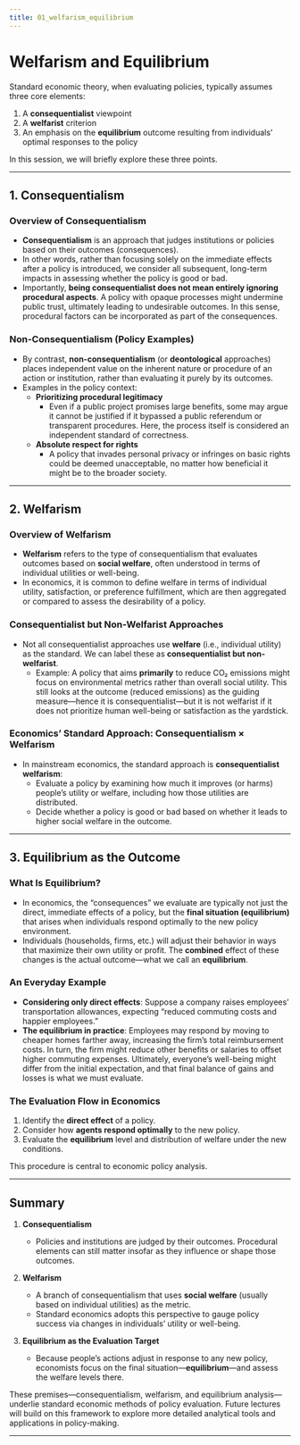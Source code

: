 ```yaml
---
title: 01_welfarism_equilibrium
---
```


# Welfarism and Equilibrium

Standard economic theory, when evaluating policies, typically assumes three core elements:

1. A **consequentialist** viewpoint  
2. A **welfarist** criterion  
3. An emphasis on the **equilibrium** outcome resulting from individuals’ optimal responses to the policy

In this session, we will briefly explore these three points.

---

## 1. Consequentialism

### Overview of Consequentialism
- **Consequentialism** is an approach that judges institutions or policies based on their outcomes (consequences).  
- In other words, rather than focusing solely on the immediate effects after a policy is introduced, we consider all subsequent, long-term impacts in assessing whether the policy is good or bad.  
- Importantly, **being consequentialist does not mean entirely ignoring procedural aspects**. A policy with opaque processes might undermine public trust, ultimately leading to undesirable outcomes. In this sense, procedural factors can be incorporated as part of the consequences.

### Non-Consequentialism (Policy Examples)
- By contrast, **non-consequentialism** (or **deontological** approaches) places independent value on the inherent nature or procedure of an action or institution, rather than evaluating it purely by its outcomes.
- Examples in the policy context:
  - **Prioritizing procedural legitimacy**  
    - Even if a public project promises large benefits, some may argue it cannot be justified if it bypassed a public referendum or transparent procedures. Here, the process itself is considered an independent standard of correctness.  
  - **Absolute respect for rights**  
    - A policy that invades personal privacy or infringes on basic rights could be deemed unacceptable, no matter how beneficial it might be to the broader society.

---

## 2. Welfarism

### Overview of Welfarism
- **Welfarism** refers to the type of consequentialism that evaluates outcomes based on **social welfare**, often understood in terms of individual utilities or well-being.
- In economics, it is common to define welfare in terms of individual utility, satisfaction, or preference fulfillment, which are then aggregated or compared to assess the desirability of a policy.

### Consequentialist but Non-Welfarist Approaches
- Not all consequentialist approaches use **welfare** (i.e., individual utility) as the standard. We can label these as **consequentialist but non-welfarist**.
  - Example: A policy that aims **primarily** to reduce CO₂ emissions might focus on environmental metrics rather than overall social utility. This still looks at the outcome (reduced emissions) as the guiding measure—hence it is consequentialist—but it is not welfarist if it does not prioritize human well-being or satisfaction as the yardstick.

### Economics’ Standard Approach: Consequentialism × Welfarism
- In mainstream economics, the standard approach is **consequentialist welfarism**:  
  - Evaluate a policy by examining how much it improves (or harms) people’s utility or welfare, including how those utilities are distributed.  
  - Decide whether a policy is good or bad based on whether it leads to higher social welfare in the outcome.

---

## 3. Equilibrium as the Outcome

### What Is Equilibrium?
- In economics, the “consequences” we evaluate are typically not just the direct, immediate effects of a policy, but the **final situation (equilibrium)** that arises when individuals respond optimally to the new policy environment.
- Individuals (households, firms, etc.) will adjust their behavior in ways that maximize their own utility or profit. The **combined** effect of these changes is the actual outcome—what we call an **equilibrium**.

### An Everyday Example
- **Considering only direct effects**: Suppose a company raises employees’ transportation allowances, expecting “reduced commuting costs and happier employees.”  
- **The equilibrium in practice**: Employees may respond by moving to cheaper homes farther away, increasing the firm’s total reimbursement costs. In turn, the firm might reduce other benefits or salaries to offset higher commuting expenses. Ultimately, everyone’s well-being might differ from the initial expectation, and that final balance of gains and losses is what we must evaluate.

### The Evaluation Flow in Economics
1. Identify the **direct effect** of a policy.  
2. Consider how **agents respond optimally** to the new policy.  
3. Evaluate the **equilibrium** level and distribution of welfare under the new conditions.

This procedure is central to economic policy analysis.

---

## Summary

1. **Consequentialism**  
   - Policies and institutions are judged by their outcomes. Procedural elements can still matter insofar as they influence or shape those outcomes.  

2. **Welfarism**  
   - A branch of consequentialism that uses **social welfare** (usually based on individual utilities) as the metric.  
   - Standard economics adopts this perspective to gauge policy success via changes in individuals’ utility or well-being.

3. **Equilibrium as the Evaluation Target**  
   - Because people’s actions adjust in response to any new policy, economists focus on the final situation—**equilibrium**—and assess the welfare levels there.

These premises—consequentialism, welfarism, and equilibrium analysis—underlie standard economic methods of policy evaluation. Future lectures will build on this framework to explore more detailed analytical tools and applications in policy-making.

---
